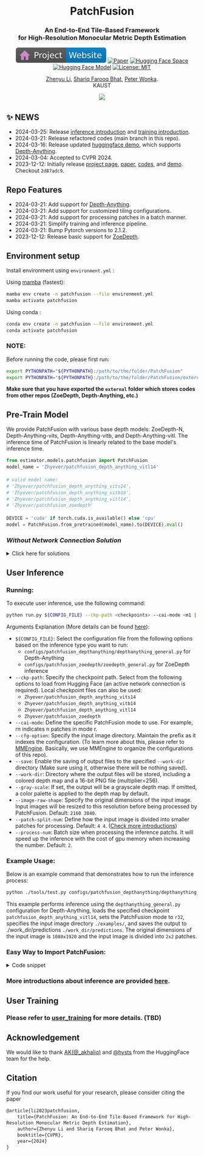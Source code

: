 <div align="center">
<h1>PatchFusion </h1>
<h3>An End-to-End Tile-Based Framework <br> for High-Resolution Monocular Metric Depth Estimation</h3>

[![Website](assets/badge-website.svg)](https://zhyever.github.io/patchfusion/) [![Paper](https://img.shields.io/badge/arXiv-PDF-b31b1b)](https://arxiv.org/abs/2312.02284) [![Hugging Face Space](https://img.shields.io/badge/🤗%20Hugging%20Face-Space-yellow)](https://huggingface.co/spaces/zhyever/PatchFusion) [![Hugging Face Model](https://img.shields.io/badge/🤗%20Hugging%20Face-Model-yellow)](https://huggingface.co/zhyever/PatchFusion) [![License: MIT](https://img.shields.io/badge/License-MIT-green.svg)](https://opensource.org/licenses/MIT)

<a href="https://zhyever.github.io/">Zhenyu Li</a>, <a href="https://shariqfarooq123.github.io/">Shariq Farooq Bhat</a>, <a href="https://peterwonka.net/">Peter Wonka</a>. 
<br>KAUST

<center>
<img src='assets/showcase_3.gif'>
</center>

</div>

## ✨ **NEWS**

- 2024-03-25: Release [inference introduction](./docs/user_infer.md) and [training introduction](./docs/user_training.md).
- 2024-03-21: Release refactored codes (main branch in this repo).
- 2024-03-16: Release updated [huggingface demo](https://huggingface.co/spaces/zhyever/PatchFusion), which supports [Depth-Anything](https://github.com/LiheYoung/Depth-Anything).
- 2024-03-04: Accepted to CVPR 2024.
- 2023-12-12: Initially release [project page](https://zhyever.github.io/patchfusion/), [paper](https://arxiv.org/abs/2312.02284), [codes](certain_branch), and [demo](https://huggingface.co/spaces/zhyever/PatchFusion). Checkout `2d87adc9`.


## **Repo Features**

- 2024-03-21: Add support for [Depth-Anything](https://github.com/LiheYoung/Depth-Anything).
- 2024-03-21: Add support for customized tiling configurations.
- 2024-03-21: Add support for processing patches in a batch manner.
- 2024-03-21: Simplify training and inference pipeline.
- 2024-03-21: Bump Pytorch versions to 2.1.2.
- 2023-12-12: Release basic support for [ZoeDepth](https://github.com/isl-org/ZoeDepth).

 
## **Environment setup**

Install environment using `environment.yml` : 

Using [mamba](https://github.com/mamba-org/mamba) (fastest):
```bash
mamba env create -n patchfusion --file environment.yml
mamba activate patchfusion
```
Using conda : 

```bash
conda env create -n patchfusion --file environment.yml
conda activate patchfusion
```

### NOTE:
Before running the code, please first run:
```bash
export PYTHONPATH="${PYTHONPATH}:/path/to/the/folder/PatchFusion"
export PYTHONPATH="${PYTHONPATH}:/path/to/the/folder/PatchFusion/external"
```
**Make sure that you have exported the `external` folder which stores codes from other repos (ZoeDepth, Depth-Anything, etc.)**

## **Pre-Train Model**

We provide PatchFusion with various base depth models: ZoeDepth-N, Depth-Anything-vits, Depth-Anything-vitb, and Depth-Anything-vitl. The inference time of PatchFusion is linearly related to the base model's inference time.

``` python
from estimator.models.patchfusion import PatchFusion
model_name = 'Zhyever/patchfusion_depth_anything_vitl14'

# valid model name:
# 'Zhyever/patchfusion_depth_anything_vits14', 
# 'Zhyever/patchfusion_depth_anything_vitb14', 
# 'Zhyever/patchfusion_depth_anything_vitl14', 
# 'Zhyever/patchfusion_zoedepth'

DEVICE = 'cuda' if torch.cuda.is_available() else 'cpu'
model = PatchFusion.from_pretrained(model_name).to(DEVICE).eval()
```

### *Without Network Connection Solution*

<details>
<summary>Click here for solutions</summary>

- Manually download the checkpoint from [here](https://huggingface.co/zhyever/PatchFusion/tree/main). For example, if you want to use depth-anything vitl, you need to download three checkpoints: [coarse_pretrain.pth](https://huggingface.co/zhyever/PatchFusion/blob/main/depthanything_vitl_u4k/coarse_pretrain/checkpoint_24.pth), [fine_pretrain.pth](https://huggingface.co/zhyever/PatchFusion/blob/main/depthanything_vitl_u4k/fine_pretrain/checkpoint_24.pth), and [patchfusion.pth](https://huggingface.co/zhyever/PatchFusion/blob/main/depthanything_vitl_u4k/patchfusion/checkpoint_16.pth).

- Save them to the local folder. For example: put them at: `./work_dir/depth-anything/ckps`

- Then, set the checkpoint path in the corresponding config files (e.g. `./configs/patchfusion_depthanything/depthanything_vitl_patchfusion_u4k.py` in this case): 

``` yaml
model.config.pretrain_model=['./work_dir/depth-anything/ckps/coarse_pretrain.pth', './work_dir/depth-anything/ckps/fine_pretrain.pth']

# Note the default path would be: './work_dir/depthanything_vitl_u4k/coarse_pretrain/checkpoint_24.pth', './work_dir/depthanything_vitl_u4k/fine_pretrain/checkpoint_24.pth'. Just look for this item replace it correspondingly.
```

- Lastly, load the model locally:
```python
from mmengine.config import Config
cfg_path = './configs/patchfusion_depthanything/depthanything_vitl_patchfusion_u4k.py'
cfg = Config.fromfile(cfg_path) # load corresponding config for depth-anything vitl.
model = build_model(cfg.model) # build the model 
print(model.load_dict(torch.load(cfg.ckp_path)['model_state_dict']), logger='current') # load checkpoint
```
When building the PatchFusion model, it will load the coarse and fine checkpoints in the `init` function. Because the `patchfusion.pth` only contains the parameters of the fusion network, there will be some warnings here. But it's totally fine. The idea is to save coarse model, fine model, and fusion model separately.

- We list the corresponding config path as below. Please make sure looking for the correct one before starting to modify.

| Model Name  | Config Path  | 
|---|---|
| Depth-Anything-vitl  |  `./configs/patchfusion_depthanything/depthanything_vitl_patchfusion_u4k.py` |
| Depth-Anything-vitb  |  `./configs/patchfusion_depthanything/depthanything_vitb_patchfusion_u4k.py` |
| Depth-Anything-vits  |  `./configs/patchfusion_depthanything/depthanything_vits_patchfusion_u4k.py` |
| ZoeDepth-N  |  `./configs/patchfusion_zoedepth/zoedepth_patchfusion_u4k.py` |

</details>

## **User Inference**

### Running:
To execute user inference, use the following command:

```bash
python run.py ${CONFIG_FILE} --ckp-path <checkpoints> --cai-mode <m1 | m2 | rn> --cfg-option general_dataloader.dataset.rgb_image_dir='<img-directory>' [--save] --work-dir <output-path> --test-type general [--gray-scale] --image-raw-shape [h w] --patch-split-num [h, w]
```
Arguments Explanation (More details can be found [here](./docs/user_infer.md)):
- `${CONFIG_FILE}`: Select the configuration file from the following options based on the inference type you want to run:
    - `configs/patchfusion_depthanything/depthanything_general.py` for Depth-Anything
    - `configs/patchfusion_zoedepth/zoedepth_general.py` for ZoeDepth inference
- `--ckp-path`: Specify the checkpoint path. Select from the following options to load from Hugging Face (an active network connection is required). Local checkpoint files can also be used:
    - `Zhyever/patchfusion_depth_anything_vits14`
    - `Zhyever/patchfusion_depth_anything_vitb14`
    - `Zhyever/patchfusion_depth_anything_vitl14`
    - `Zhyever/patchfusion_zoedepth`
- `--cai-mode`: Define the specific PatchFusion mode to use. For example, rn indicates n patches in mode r.
- `--cfg-option`: Specify the input image directory. Maintain the prefix as it indexes the configuration. (To learn more about this, please refer to [MMEngine](https://mmengine.readthedocs.io/en/latest/advanced_tutorials/config.html). Basically, we use MMEngine to organize the configurations of this repo).
- `--save`: Enable the saving of output files to the specified `--work-dir` directory (Make sure using it, otherwise there will be nothing saved).
- `--work-dir`: Directory where the output files will be stored, including a colored depth map and a 16-bit PNG file (multiplier=256).
- `--gray-scale`: If set, the output will be a grayscale depth map. If omitted, a color palette is applied to the depth map by default.
- `--image-raw-shape`: Specify the original dimensions of the input image. Input images will be resized to this resolution before being processed by PatchFusion. Default: `2160 3840`.
- `--patch-split-num`: Define how the input image is divided into smaller patches for processing. Default: `4 4`. ([Check more introductions](./docs/user_infer.md))
- `--process-num`: Batch size when processing the inference patchs. It will speed up the inference with the cost of gpu memory when increasing the number. Default: `2`.

### Example Usage:
Below is an example command that demonstrates how to run the inference process:
```bash
python ./tools/test.py configs/patchfusion_depthanything/depthanything_general.py --ckp-path Zhyever/patchfusion_depth_anything_vitl14 --cai-mode r32 --cfg-option general_dataloader.dataset.rgb_image_dir='./examples/' --save --work-dir ./work_dir/predictions --test-type general --image-raw-shape 1080 1920 --patch-split-num 2 2
```
This example performs inference using the `depthanything_general.py` configuration for Depth-Anything, loads the specified checkpoint `patchfusion_depth_anything_vitl14`, sets the PatchFusion mode to `r32`, specifies the input image directory `./examples/`, and saves the output to ./work_dir/predictions `./work_dir/predictions`. The original dimensions of the input image is `1080x1920` and the input image is divided into `2x2` patches.

### Easy Way to Import PatchFusion:
<details>
<summary>Code snippet</summary>

You can find this code snippet in `./tools/test_single_forward.py`.

```python
import cv2
import torch
import numpy as np
import torch.nn.functional as F
from torchvision import transforms

from estimator.models.patchfusion import PatchFusion

model_name = 'Zhyever/patchfusion_depth_anything_vitl14'

DEVICE = 'cuda' if torch.cuda.is_available() else 'cpu'
model = PatchFusion.from_pretrained(model_name).to(DEVICE).eval()
image_raw_shape = model.tile_cfg['image_raw_shape']
image_resizer = model.resizer

image = cv2.imread('./examples/example_1.jpeg')
image = cv2.cvtColor(image, cv2.COLOR_BGR2RGB) / 255.0
image = transforms.ToTensor()(np.asarray(image)) # raw image

image_lr = image_resizer(image.unsqueeze(dim=0)).float().to(DEVICE)
image_hr = F.interpolate(image.unsqueeze(dim=0), image_raw_shape, mode='bicubic', align_corners=True).float().to(DEVICE)

mode = 'r128' # inference mode
process_num = 4 # batch process size
depth_prediction, _ = model(mode='infer', cai_mode=mode, process_num=process_num, image_lr=image_lr, image_hr=image_hr)
depth_prediction = F.interpolate(depth_prediction, image.shape[-2:])[0, 0].detach().cpu().numpy() # depth shape would be (h, w), similar to the input image
```
</details>

### More introductions about inference are provided [here](./docs/user_infer.md).

## **User Training**

### Please refer to [user_training](./docs/user_training.md) for more details. (TBD)

## **Acknowledgement**

We would like to thank [AK(@_akhaliq)](https://twitter.com/_akhaliq) and [@hysts](https://huggingface.co/hysts) from the HuggingFace team for the help.

## Citation
If you find our work useful for your research, please consider citing the paper
```
@article{li2023patchfusion,
    title={PatchFusion: An End-to-End Tile-Based Framework for High-Resolution Monocular Metric Depth Estimation}, 
    author={Zhenyu Li and Shariq Farooq Bhat and Peter Wonka},
    booktitle={CVPR},
    year={2024}
}
```